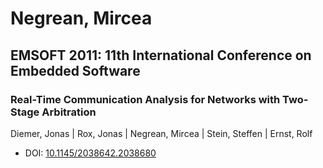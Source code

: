 # Negrean, Mircea

## EMSOFT 2011: 11th International Conference on Embedded Software

### Real-Time Communication Analysis for Networks with Two-Stage Arbitration
Diemer, Jonas | Rox, Jonas | Negrean, Mircea | Stein, Steffen | Ernst, Rolf
* DOI: [10.1145/2038642.2038680](https://doi.org/10.1145/2038642.2038680)


